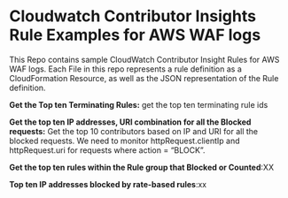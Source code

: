 # Cloudwatch Contributor Insights Rule Examples for AWS WAF  logs

This Repo contains sample CloudWatch Contributor Insight Rules for AWS WAF  logs. Each File in this repo represents a rule definition as a CloudFormation Resource, as well as the JSON representation of the Rule definition.

**Get the Top ten Terminating Rules:** get the top ten terminating rule ids

**Get the top ten IP addresses, URI combination for all the Blocked requests:**  Get the top 10 contributors based on IP and URI for all the blocked requests. We need to monitor httpRequest.clientIp and httpRequest.uri for requests where action = “BLOCK”.

**Get the top ten rules within the Rule group that Blocked or Counted**:XX

**Top ten IP addresses blocked by rate-based rules**:xx 
